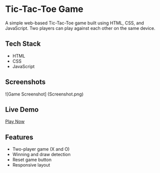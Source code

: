 # Tic-Tac-Toe Game

A simple web-based Tic-Tac-Toe game built using HTML, CSS, and JavaScript. Two players can play against each other on the same device.

## Tech Stack

- HTML
- CSS
- JavaScript

## Screenshots

![Game Screenshot] (Screenshot.png)

## Live Demo

[Play Now](https://CodeNoJutsu08.github.io/Tic-Tac-Toe/) 

## Features

- Two-player game (X and O)
- Winning and draw detection
- Reset game button
- Responsive layout
